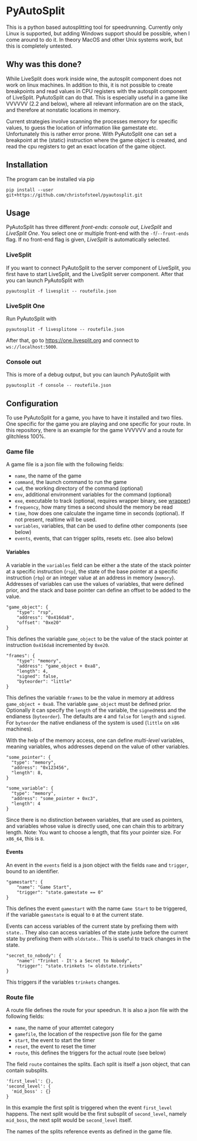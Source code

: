 PyAutoSplit
===========

This is a python based autosplitting tool for speedrunning. Currently only Linux is supported, but adding Windows support should be possible, when I come around to do it. In theory MacOS and other Unix systems work, but this is completely untested.

## Why was this done?

While LiveSplit does work inside wine, the autosplit component does not work on linux machines. In addition to this, it is not possible to create breakpoints and read values in CPU registers with the autosplit component of LiveSplit. PyAutoSplit can do that. This is especially useful in a game like VVVVVV (2.2 and below), where all relevant information are on the stack, and therefore at nonstatic locations in memory.

Current strategies involve scanning the processes memory for specific values, to guess the location of information like gamestate etc. Unfortunately this is rather error prone. With PyAutoSplit one can set a breakpoint at the (static) instruction where the game object is created, and read the cpu registers to get an exact location of the game object.

## Installation

The program can be installed via pip

```
pip install --user git+https://github.com/christofsteel/pyautosplit.git
```

## Usage

PyAutoSplit has three different _front-ends_: _console out_, _LiveSplit_ and _LiveSplit One_. You select one or multiple front-end with the `-f`/`--front-ends` flag. If no front-end flag is given, _LiveSplit_ is automatically selected.

### LiveSplit

If you want to connect PyAutoSplit to the server component of LiveSplit, you first have to start LiveSplit, and the LiveSplit server component. After that you can launch PyAutoSplit with

```
pyautosplit -f livesplit -- routefile.json
```

### LiveSplit One

Run PyAutoSplit with

```
pyautosplit -f livesplitone -- routefile.json
```

After that, go to https://one.livesplit.org and connect to `ws://localhost:5000`.

### Console out

This is more of a debug output, but you can launch PyAutoSplit with

```
pyautosplit -f console -- routefile.json
```

## Configuration

To use PyAutoSplit for a game, you have to have it installed and two files. One specific for the game you are playing and one specific for your route. In this repository, there is an example for the game VVVVVV and a route for glitchless 100%.

### Game file

A game file is a json file with the following fields:

  * `name`, the name of the game
  * `command`, the launch command to run the game
  * `cwd`, the working directory of the command (optional)
  * `env`, additional environment variables for the command (optional)
  * `exe`, executable to track (optional, requires wrapper binary, see [wrapper](https://github.com/christofsteel/pyautosplit/tree/main/wrapper#wrapper))
  * `frequency`, how many times a second should the memory be read
  * `time`, how does one calculate the ingame time in seconds (optional). If not present, realtime will be used.
  * `variables`, variables, that can be used to define other components (see below)
  * `events`, events, that can trigger splits, resets etc. (see also below)


#### Variables

A variable in the `variables` field can be either a the state of the stack pointer at a specific instruction (`rsp`), the state of the base pointer at a specific instruction (`rbp`) or an integer value at an address in memory (`memory`). Addresses of variables can use the values of variables, that were defined prior, and the stack and base pointer can define an offset to be added to the value.

```
"game_object": {
    "type": "rsp",
    "address": "0x416da8",
    "offset": "0xe20"
}
```

This defines the variable `game_object` to be the value of the stack pointer at instruction `0x416da8` incremented by `0xe20`.

```
"frames": {
    "type": "memory",
    "address": "game_object + 0xa8",
    "length": 4,
    "signed": false,
    "byteorder": "little"
}
```

This defines the variable `frames` to be the value in memory at address `game_object + 0xa8`. The variable `game_object` must be defined prior. Optionally it can specify the `length` of the variable, the `signed`ness and the endianess (`byteorder`). The defaults are `4` and `false` for `length` and `signed`. For `byteorder` the native endianess of the system is used (`little` on `x86` machines).

With the help of the memory access, one can define _multi-level_ variables, meaning variables, whos addresses depend on the value of other variables.

```
"some_pointer": {
  "type": "memory",
  "address": "0x123456",
  "length": 8,
}

"some_variable": {
  "type": "memory",
  "address": "some_pointer + 0xc3",
  "length": 4
}
```

Since there is no distinction between variables, that are used as pointers, and variables whose value is directly used, one can chain this to arbitrary length. Note: You want to choose a length, that fits your pointer size. For `x86_64`, this is `8`.

#### Events

An event in the `events` field is a json object with the fields `name` and `trigger`, bound to an identifier.

```
"gamestart": {
    "name": "Game Start",
    "trigger": "state.gamestate == 0"
}
```

This defines the event `gamestart` with the name `Game Start` to be triggered, if the variable `gamestate` is equal to `0` at the current state.

Events can access variables of the current state by prefixing them with `state.`. They also can access variables of the state juste before the current state by prefixing them with `oldstate.`. This is useful to track changes in the state.

```
"secret_to_nobody": {
    "name": "Trinket - It's a Secret to Nobody",
    "trigger": "state.trinkets != oldstate.trinkets"
}
```

This triggers if the variables `trinkets` changes.

### Route file

A route file defines the route for your speedrun. It is also a json file with the following fields:

 * `name`, the name of your attemtet category
 * `gamefile`, the location of the respective json file for the game
 * `start`, the event to start the timer
 * `reset`, the event to reset the timer
 * `route`, this defines the triggers for the actual route (see below)

The field `route` containes the splits. Each split is itself a json object, that can contain subsplits.

```
'first_level': {},
'second_level': {
  'mid_boss' : {}
}
```
In this example the first split is triggered when the event `first_level` happens. The next split would be the first subsplit of `second_level`, namely `mid_boss`, the next split would be `second_level` itself.

The names of the splits reference events as defined in the game file.
